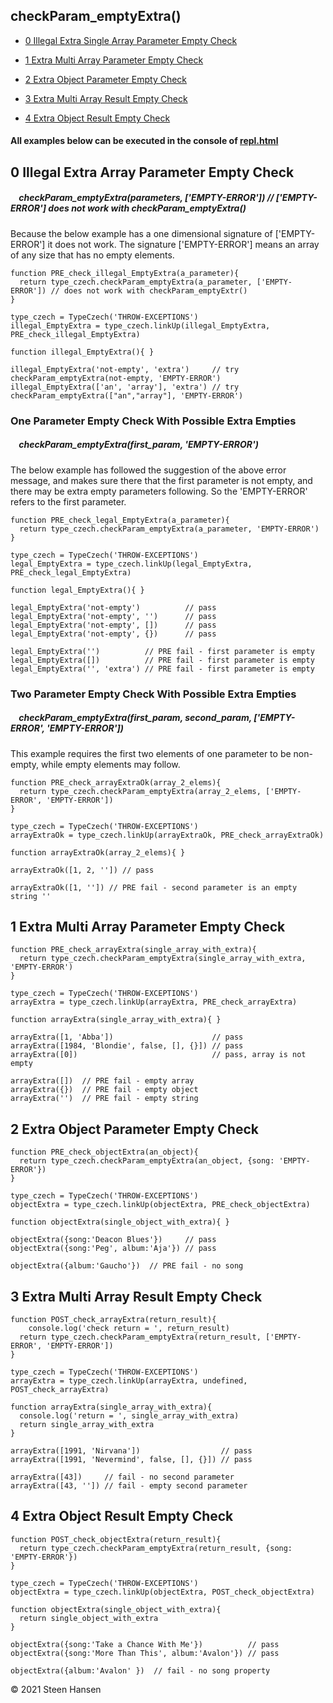 
## checkParam_emptyExtra()
  -  [0 Illegal Extra Single Array Parameter Empty Check](#illigal-extra-single-array-parameter-empty-check)

  -  [1 Extra Multi Array Parameter Empty Check](#extra-multi-array-parameter-empty-check)
  -  [2 Extra Object Parameter Empty Check](#extra-object-parameter-empty-check) 

  -  [3 Extra Multi Array Result Empty Check](#extra-multi-array-result-empty-check)
  -  [4 Extra Object Result Empty Check](#extra-object-result-empty-check)

#### All examples below can be executed in the console of [repl.html](../../test-collection/repl.html)

## 0 Illegal Extra Array Parameter Empty Check<a name="illigal-extra-single-array-parameter-empty-check"></a>

##### &nbsp;&nbsp;&nbsp; checkParam_emptyExtra(parameters, <b>['EMPTY-ERROR']</b>) // ['EMPTY-ERROR'] does not work with checkParam_emptyExtra()

Because the below example has a one dimensional signature of ['EMPTY-ERROR'] it does not
work. The signature ['EMPTY-ERROR'] means an array of any size that has no empty elements.
```
function PRE_check_illegal_EmptyExtra(a_parameter){
  return type_czech.checkParam_emptyExtra(a_parameter, ['EMPTY-ERROR']) // does not work with checkParam_emptyExtr()
}

type_czech = TypeCzech('THROW-EXCEPTIONS')
illegal_EmptyExtra = type_czech.linkUp(illegal_EmptyExtra, PRE_check_illegal_EmptyExtra) 

function illegal_EmptyExtra(){ }

illegal_EmptyExtra('not-empty', 'extra')     // try checkParam_emptyExtra(not-empty, 'EMPTY-ERROR')
illegal_EmptyExtra(['an', 'array'], 'extra') // try checkParam_emptyExtra(["an","array"], 'EMPTY-ERROR')
```

### One Parameter Empty Check With Possible Extra Empties
##### &nbsp;&nbsp;&nbsp; checkParam_emptyExtra(first_param, <b>'EMPTY-ERROR'</b>)

The below example has followed the suggestion of the above error message, and makes sure there that the first parameter is not empty, and there may be extra empty parameters following. So the 'EMPTY-ERROR' refers to the first parameter.
```
function PRE_check_legal_EmptyExtra(a_parameter){
  return type_czech.checkParam_emptyExtra(a_parameter, 'EMPTY-ERROR')
}

type_czech = TypeCzech('THROW-EXCEPTIONS')
legal_EmptyExtra = type_czech.linkUp(legal_EmptyExtra, PRE_check_legal_EmptyExtra) 

function legal_EmptyExtra(){ }

legal_EmptyExtra('not-empty')          // pass
legal_EmptyExtra('not-empty', '')      // pass
legal_EmptyExtra('not-empty', [])      // pass
legal_EmptyExtra('not-empty', {})      // pass

legal_EmptyExtra('')          // PRE fail - first parameter is empty
legal_EmptyExtra([])          // PRE fail - first parameter is empty
legal_EmptyExtra('', 'extra') // PRE fail - first parameter is empty
```
### Two Parameter Empty Check With Possible Extra Empties
##### &nbsp;&nbsp;&nbsp; checkParam_emptyExtra(first_param, second_param, <b>['EMPTY-ERROR', 'EMPTY-ERROR']</b>)


This example requires the first two elements of one parameter to be non-empty, while empty elements may follow.
```
function PRE_check_arrayExtraOk(array_2_elems){
  return type_czech.checkParam_emptyExtra(array_2_elems, ['EMPTY-ERROR', 'EMPTY-ERROR'])
}

type_czech = TypeCzech('THROW-EXCEPTIONS')
arrayExtraOk = type_czech.linkUp(arrayExtraOk, PRE_check_arrayExtraOk) 

function arrayExtraOk(array_2_elems){ }

arrayExtraOk([1, 2, '']) // pass

arrayExtraOk([1, '']) // PRE fail - second parameter is an empty string ''
```


## 1 Extra Multi Array Parameter Empty Check<a name="extra-multi-array-parameter-empty-check"></a>

```
function PRE_check_arrayExtra(single_array_with_extra){
  return type_czech.checkParam_emptyExtra(single_array_with_extra, 'EMPTY-ERROR')
}

type_czech = TypeCzech('THROW-EXCEPTIONS')
arrayExtra = type_czech.linkUp(arrayExtra, PRE_check_arrayExtra) 

function arrayExtra(single_array_with_extra){ }

arrayExtra([1, 'Abba'])                      // pass
arrayExtra([1984, 'Blondie', false, [], {}]) // pass
arrayExtra([0])                              // pass, array is not empty

arrayExtra([])  // PRE fail - empty array
arrayExtra({})  // PRE fail - empty object
arrayExtra('')  // PRE fail - empty string
```


## 2 Extra Object Parameter Empty Check<a name="extra-object-parameter-empty-check"></a>

```
function PRE_check_objectExtra(an_object){
  return type_czech.checkParam_emptyExtra(an_object, {song: 'EMPTY-ERROR'})
}

type_czech = TypeCzech('THROW-EXCEPTIONS')
objectExtra = type_czech.linkUp(objectExtra, PRE_check_objectExtra) 

function objectExtra(single_object_with_extra){ }

objectExtra({song:'Deacon Blues'})     // pass
objectExtra({song:'Peg', album:'Aja'}) // pass

objectExtra({album:'Gaucho'})  // PRE fail - no song
```


## 3 Extra Multi Array Result Empty Check<a name="extra-multi-array-result-empty-check"></a>

```
function POST_check_arrayExtra(return_result){
    console.log('check return = ', return_result)
  return type_czech.checkParam_emptyExtra(return_result, ['EMPTY-ERROR', 'EMPTY-ERROR'])
}

type_czech = TypeCzech('THROW-EXCEPTIONS')
arrayExtra = type_czech.linkUp(arrayExtra, undefined, POST_check_arrayExtra) 

function arrayExtra(single_array_with_extra){
  console.log('return = ', single_array_with_extra)
  return single_array_with_extra
}

arrayExtra([1991, 'Nirvana'])                  // pass
arrayExtra([1991, 'Nevermind', false, [], {}]) // pass

arrayExtra([43])     // fail - no second parameter
arrayExtra([43, '']) // fail - empty second parameter
```









## 4 Extra Object Result Empty Check<a name="extra-object-result-empty-check"></a>

```
function POST_check_objectExtra(return_result){
  return type_czech.checkParam_emptyExtra(return_result, {song: 'EMPTY-ERROR'})
}

type_czech = TypeCzech('THROW-EXCEPTIONS')
objectExtra = type_czech.linkUp(objectExtra, POST_check_objectExtra) 

function objectExtra(single_object_with_extra){
  return single_object_with_extra
}

objectExtra({song:'Take a Chance With Me'})          // pass
objectExtra({song:'More Than This', album:'Avalon'}) // pass

objectExtra({album:'Avalon' })  // fail - no song property
```



&copy; 2021 Steen Hansen